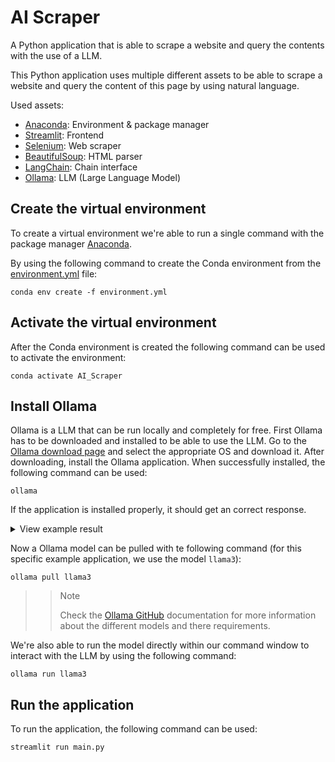 # AI Scraper

A Python application that is able to scrape a website and query the contents 
with the use of a LLM.

This Python application uses multiple different assets to be able to scrape a
website and query the content of this page by using natural language.

Used assets:

-   [Anaconda](https://www.anaconda.com/ "Anaconda"): Environment & package manager
-   [Streamlit](https://streamlit.io/ "Streamlit"): Frontend
-   [Selenium](https://pypi.org/project/selenium/ "Selenium"): Web scraper
-   [BeautifulSoup](https://pypi.org/project/beautifulsoup4/ "BeautifulSoup"): HTML parser
-   [LangChain](https://pypi.org/project/langchain/ "LangChain"): Chain interface
-   [Ollama](https://ollama.com/ "Ollama"): LLM (Large Language Model)

## Create the virtual environment

To create a virtual environment we're able to run a single command with the
package manager
[Anaconda](https://github.com/MikeBidinger/Python_Anaconda "More info about Anaconda").

By using the following command to create the Conda environment from the
[environment.yml](environment.yml) file:

```console
conda env create -f environment.yml
```

## Activate the virtual environment

After the Conda environment is created the following command can be used to
activate the environment:

```console
conda activate AI_Scraper
```

## Install Ollama

Ollama is a LLM that can be run locally and completely for free.
First Ollama has to be downloaded and installed to be able to use the LLM.
Go to the [Ollama download page](https://ollama.com/download) and select the 
appropriate OS and download it.
After downloading, install the Ollama application.
When successfully installed, the following command can be used:

```console
ollama
```

If the application is installed properly, it should get an correct response.

<details>
    <summary>View example result</summary>

    Usage:
      ollama [flags]
      ollama [command]
    
    Available Commands:
      serve       Start ollama
      create      Create a model from a Modelfile
      show        Show information for a model
      run         Run a model
      pull        Pull a model from a registry
      push        Push a model to a registry
      list        List models
      ps          List running models
      cp          Copy a model
      rm          Remove a model
      help        Help about any command
    
    Flags:
      -h, --help      help for ollama
      -v, --version   Show version information
    
    Use "ollama [command] --help" for more information about a command.

</details>

Now a Ollama model can be pulled with te following command (for this specific 
example application, we use the model `llama3`):

```console
ollama pull llama3
```

>>> [!NOTE]
>>> Check the [Ollama GitHub](https://github.com/ollama/ollama "Ollama GitHub") 
>>> documentation for more information about the different models and there 
>>> requirements.

We're also able to run the model directly within our command window to interact 
with the LLM by using the following command:

```console
ollama run llama3
```

## Run the application

To run the application, the following command can be used:

```console
streamlit run main.py
```
